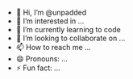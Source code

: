 - 👋 Hi, I’m @unpadded
- 👀 I’m interested in ...
- 🌱 I’m currently learning to code
- 💞️ I’m looking to collaborate on ...
- 📫 How to reach me ...
- 😄 Pronouns: ...
- ⚡ Fun fact: ...


